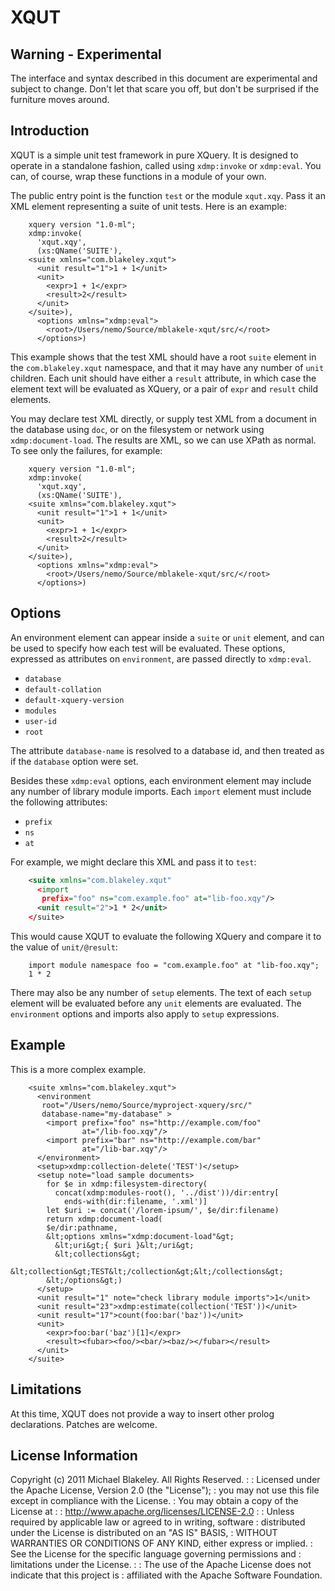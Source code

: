 # XQUT

## Warning - Experimental

The interface and syntax described in this document are experimental
and subject to change. Don't let that scare you off, but don't be
surprised if the furniture moves around.

## Introduction

XQUT is a simple unit test framework in pure XQuery. It is designed to
operate in a standalone fashion, called using `xdmp:invoke` or
`xdmp:eval`. You can, of course, wrap these functions in a module of
your own.

The public entry point is the function `test` or the module `xqut.xqy`.
Pass it an XML element representing a suite of unit tests. Here is an example:

```xquery
    xquery version "1.0-ml";
    xdmp:invoke(
      'xqut.xqy',
      (xs:QName('SUITE'),
    <suite xmlns="com.blakeley.xqut">
      <unit result="1">1 + 1</unit>
      <unit>
        <expr>1 + 1</expr>
        <result>2</result>
      </unit>
    </suite>),
      <options xmlns="xdmp:eval">
        <root>/Users/nemo/Source/mblakele-xqut/src/</root>
      </options>)
```

This example shows that the test XML should have a root `suite`
element in the `com.blakeley.xqut` namespace, and that it may have any
number of `unit` children. Each unit should have either a `result`
attribute, in which case the element text will be evaluated as XQuery,
or a pair of `expr` and `result` child elements.

You may declare test XML directly, or supply test XML from a document
in the database using `doc`,  or on the filesystem or network using
`xdmp:document-load`. The results are XML, so we can use XPath as
normal. To see only the failures, for example:

```xquery
    xquery version "1.0-ml";
    xdmp:invoke(
      'xqut.xqy',
      (xs:QName('SUITE'),
    <suite xmlns="com.blakeley.xqut">
      <unit result="1">1 + 1</unit>
      <unit>
        <expr>1 + 1</expr>
        <result>2</result>
      </unit>
    </suite>),
      <options xmlns="xdmp:eval">
        <root>/Users/nemo/Source/mblakele-xqut/src/</root>
      </options>)
```

## Options

An environment element can appear inside a `suite` or `unit` element,
and can be used to specify how each test will be evaluated. These
options, expressed as attributes on `environment`, are passed directly
to `xdmp:eval`.

* `database`
* `default-collation`
* `default-xquery-version`
* `modules`
* `user-id`
* `root`

The attribute `database-name` is resolved to a database id, and then
treated as if the `database` option were set.

Besides these `xdmp:eval` options, each environment element may
include any number of library module imports. Each `import` element
must include the following attributes:

* `prefix`
* `ns`
* `at`

For example, we might declare this XML and pass it to `test`:

```xml
    <suite xmlns="com.blakeley.xqut"
      <import
       prefix="foo" ns="com.example.foo" at="lib-foo.xqy"/>
      <unit result="2">1 * 2</unit>
    </suite>
```
This would cause XQUT to evaluate the following XQuery and compare it to
the value of `unit/@result`:

```xquery
    import module namespace foo = "com.example.foo" at "lib-foo.xqy";
    1 * 2
```

There may also be any number of `setup` elements. The text of each
`setup` element will be evaluated before any `unit` elements are
evaluated. The `environment` options and imports also apply to `setup`
expressions.

## Example

This is a more complex example.

```xquery
    <suite xmlns="com.blakeley.xqut">
      <environment
       root="/Users/nemo/Source/myproject-xquery/src/"
       database-name="my-database" >
        <import prefix="foo" ns="http://example.com/foo"
                at="/lib-foo.xqy"/>
        <import prefix="bar" ns="http://example.com/bar"
                at="/lib-bar.xqy"/>
      </environment>
      <setup>xdmp:collection-delete('TEST')</setup>
      <setup note="load sample documents>
        for $e in xdmp:filesystem-directory(
          concat(xdmp:modules-root(), '../dist'))/dir:entry[
            ends-with(dir:filename, '.xml')]
        let $uri := concat('/lorem-ipsum/', $e/dir:filename)
        return xdmp:document-load(
        $e/dir:pathname,
        &lt;options xmlns="xdmp:document-load"&gt;
          &lt;uri&gt;{ $uri }&lt;/uri&gt;
          &lt;collections&gt;
            &lt;collection&gt;TEST&lt;/collection&gt;&lt;/collections&gt;
        &lt;/options&gt;)
      </setup>
      <unit result="1" note="check library module imports">1</unit>
      <unit result="23">xdmp:estimate(collection('TEST'))</unit>
      <unit result="17">count(foo:bar('baz'))</unit>
      <unit>
        <expr>foo:bar('baz')[1]</expr>
        <result><fubar><foo/><bar/><baz/></fubar></result>
      </unit>
    </suite>
```

## Limitations

At this time, XQUT does not provide a way to insert other prolog
declarations. Patches are welcome.

## License Information

Copyright (c) 2011 Michael Blakeley. All Rights Reserved.
 :
 : Licensed under the Apache License, Version 2.0 (the "License");
 : you may not use this file except in compliance with the License.
 : You may obtain a copy of the License at
 :
 : http://www.apache.org/licenses/LICENSE-2.0
 :
 : Unless required by applicable law or agreed to in writing, software
 : distributed under the License is distributed on an "AS IS" BASIS,
 : WITHOUT WARRANTIES OR CONDITIONS OF ANY KIND, either express or implied.
 : See the License for the specific language governing permissions and
 : limitations under the License.
 :
 : The use of the Apache License does not indicate that this project is
 : affiliated with the Apache Software Foundation.
